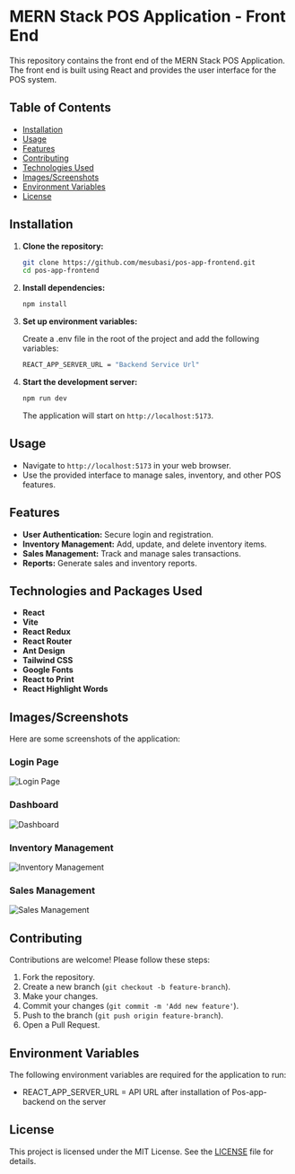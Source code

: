# MERN Stack POS Application - Front End

This repository contains the front end of the MERN Stack POS Application. The front end is built using React and provides the user interface for the POS system.

## Table of Contents

- [Installation](#installation)
- [Usage](#usage)
- [Features](#features)
- [Contributing](#contributing)
- [Technologies Used](#technologies-used)
- [Images/Screenshots](#imagesscreenshots)
- [Environment Variables](#environment-variables)
- [License](#license)

## Installation

1. **Clone the repository:**

   ```sh
   git clone https://github.com/mesubasi/pos-app-frontend.git
   cd pos-app-frontend
   ```

2. **Install dependencies:**

   ```sh
   npm install
   ```

3. **Set up environment variables:**

   Create a .env file in the root of the project and add the following variables:

   ```sh
   REACT_APP_SERVER_URL = "Backend Service Url"
   ```

4. **Start the development server:**

   ```sh
   npm run dev
   ```

   The application will start on `http://localhost:5173`.

## Usage

- Navigate to `http://localhost:5173` in your web browser.
- Use the provided interface to manage sales, inventory, and other POS features.

## Features

- **User Authentication:** Secure login and registration.
- **Inventory Management:** Add, update, and delete inventory items.
- **Sales Management:** Track and manage sales transactions.
- **Reports:** Generate sales and inventory reports.

## Technologies and Packages Used

- **React**
- **Vite**
- **React Redux**
- **React Router**
- **Ant Design**
- **Tailwind CSS**
- **Google Fonts**
- **React to Print**
- **React Highlight Words**

## Images/Screenshots

Here are some screenshots of the application:

### Login Page

![Login Page]()

### Dashboard

![Dashboard]()

### Inventory Management

![Inventory Management]()

### Sales Management

![Sales Management]()

## Contributing

Contributions are welcome! Please follow these steps:

1. Fork the repository.
2. Create a new branch (`git checkout -b feature-branch`).
3. Make your changes.
4. Commit your changes (`git commit -m 'Add new feature'`).
5. Push to the branch (`git push origin feature-branch`).
6. Open a Pull Request.

## Environment Variables

The following environment variables are required for the application to run:

- REACT_APP_SERVER_URL = API URL after installation of Pos-app-backend on the server

## License

This project is licensed under the MIT License. See the [LICENSE](LICENSE) file for details.
